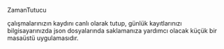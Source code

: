 ZamanTutucu

çalışmalarınızın kaydını canlı olarak tutup, günlük kayıtlarınızı bilgisayarınızda json dosyalarında saklamanıza yardımcı olacak küçük bir masaüstü uygulamasıdır.
